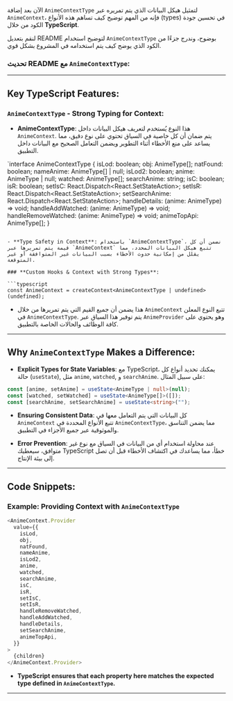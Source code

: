 الآن بعد إضافة `AnimeContextType` لتمثيل هيكل البيانات الذي يتم تمريره عبر `AnimeContext`، فإنه من المهم توضيح كيف تساهم هذه الأنواع (types) في تحسين جودة الكود من خلال **TypeScript**.

لنقم بتعديل README لتوضيح استخدام `AnimeContextType` بوضوح، وندرج جزءًا من الكود الذي يوضح كيف يتم استخدامه في المشروع بشكل قوي.

### تحديث README مع `AnimeContextType`:

---

## Key TypeScript Features:

### **`AnimeContextType`** - Strong Typing for Context:

- **AnimeContextType**: هذا النوع يُستخدم لتعريف هيكل البيانات داخل `AnimeContext`. يتم ضمان أن كل خاصية في السياق تحتوي على نوع دقيق، مما يساعد على منع الأخطاء أثناء التطوير ويضمن التعامل الصحيح مع البيانات داخل التطبيق.

`interface AnimeContextType {
isLod: boolean;
obj: AnimeType[];
natFound: boolean;
nameAnime: AnimeType[] | null;
isLod2: boolean;
anime: AnimeType | null;
watched: AnimeType[];
searchAnime: string;
isC: boolean;
isR: boolean;
setIsC: React.Dispatch<React.SetStateAction<boolean>>;
setIsR: React.Dispatch<React.SetStateAction<boolean>>;
setSearchAnime: React.Dispatch<React.SetStateAction<string>>;
handleDetails: (anime: AnimeType) => void;
handleAddWatched: (anime: AnimeType) => void;
handleRemoveWatched: (anime: AnimeType) => void;
animeTopApi: AnimeType[];
}

````

- **Type Safety in Context**: باستخدام `AnimeContextType`، نضمن أن كل قيمة يتم تمريرها عبر `AnimeContext` تتبع هيكل البيانات المحدد، مما يقلل من إمكانية حدوث الأخطاء بسبب البيانات غير المتوافقة أو غير المتوقعة.

### **Custom Hooks & Context with Strong Types**:

```typescript
const AnimeContext = createContext<AnimeContextType | undefined>(undefined);
````

- هذا يضمن أن جميع القيم التي يتم تمريرها من خلال `AnimeContext` تتبع النوع المعلن في `AnimeContextType`. يتم توفير هذا السياق عبر `AnimeProvider` وهو يحتوي على كافة الوظائف والحالات الخاصة بالتطبيق.

---

## Why `AnimeContextType` Makes a Difference:

- **Explicit Types for State Variables**: مع TypeScript، يمكنك تحديد أنواع كل حالة (`useState`), مثل `anime`, `watched`, و `searchAnime`. على سبيل المثال:

```typescript
const [anime, setAnime] = useState<AnimeType | null>(null);
const [watched, setWatched] = useState<AnimeType[]>([]);
const [searchAnime, setSearchAnime] = useState<string>("");
```

- **Ensuring Consistent Data**: كل البيانات التي يتم التعامل معها في `AnimeContext` تتبع الأنواع المحددة في `AnimeContextType`، مما يضمن التناسق والموثوقية عبر جميع الأجزاء في التطبيق.

- **Error Prevention**: عند محاولة استخدام أي من البيانات في السياق مع نوع غير متوافق، سيعطيك TypeScript خطأ، مما يساعدك في اكتشاف الأخطاء قبل أن تصل إلى بيئة الإنتاج.

---

## Code Snippets:

### Example: Providing Context with `AnimeContextType`

```typescript
<AnimeContext.Provider
  value={{
    isLod,
    obj,
    natFound,
    nameAnime,
    isLod2,
    anime,
    watched,
    searchAnime,
    isC,
    isR,
    setIsC,
    setIsR,
    handleRemoveWatched,
    handleAddWatched,
    handleDetails,
    setSearchAnime,
    animeTopApi,
  }}
>
  {children}
</AnimeContext.Provider>
```

- **TypeScript ensures that each property here matches the expected type defined in `AnimeContextType`.**

---
